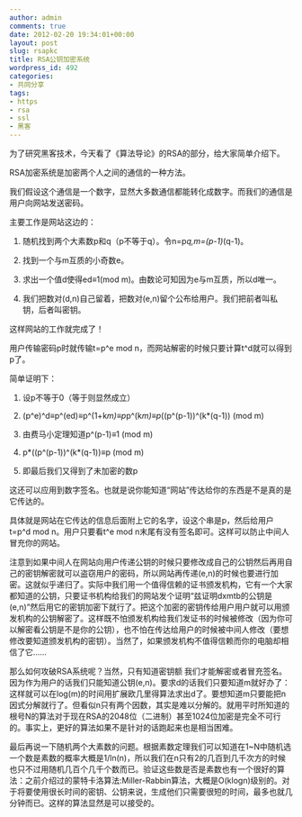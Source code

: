 ```yaml
---
author: admin
comments: true
date: 2012-02-20 19:34:01+00:00
layout: post
slug: rsapkc
title: RSA公钥加密系统
wordpress_id: 492
categories:
- 共同分享
tags:
- https
- rsa
- ssl
- 黑客
---
```


为了研究黑客技术，今天看了《算法导论》的RSA的部分，给大家简单介绍下。

RSA加密系统是加密两个人之间的通信的一种方法。

我们假设这个通信是一个数字，显然大多数通信都能转化成数字。而我们的通信是用户向网站发送密码。

主要工作是网站这边的：



	
  1. 随机找到两个大素数p和q（p不等于q）。令n=p*q,m=(p-1)*(q-1)。

	
  2. 找到一个与m互质的小奇数e。

	
  3. 求出一个值d使得ed≡1(mod m)。由数论可知因为e与m互质，所以d唯一。

	
  4. 我们把数对(d,n)自己留着，把数对(e,n)留个公布给用户。我们把前者叫私钥，后者叫密钥。


这样网站的工作就完成了！

用户传输密码p时就传输t=p^e mod n，而网站解密的时候只要计算t^d就可以得到p了。

简单证明下：

	
  1. 设p不等于0（等于则显然成立）

	
  2. (p^e)^d≡p^(ed)≡p^(1+k*m)≡p*p^(k*m)≡p*((p^(p-1))^(k*(q-1)) (mod m)

	
  3. 由费马小定理知道p^(p-1)≡1 (mod m)

	
  4. p*((p^(p-1))^(k*(q-1))≡p (mod m)

	
  5. 即最后我们又得到了未加密的数p


这还可以应用到数字签名。也就是说你能知道“网站”传达给你的东西是不是真的是它传达的。

具体就是网站在它传达的信息后面附上它的名字，设这个串是p，然后给用户t=p^d mod n。用户只要看t^e mod n末尾有没有签名即可。这样可以防止中间人冒充你的网站。

注意到如果中间人在网站向用户传递公钥的时候只要修改成自己的公钥然后再用自己的密钥解密就可以盗窃用户的密码，所以网站再传递(e,n)的时候也要进行加密。这就似乎递归了。实际中我们用一个值得信赖的证书颁发机构，它有一个大家都知道的公钥，只要证书机构给我们的网站发个证明“兹证明dxmtb的公钥是(e,n)”然后用它的密钥加密下就行了。把这个加密的密钥传给用户用户就可以用颁发机构的公钥解密了。这样既不怕颁发机构给我们发证书的时候被修改（因为你可以解密看公钥是不是你的公钥），也不怕在传达给用户的时候被中间人修改（要想修改要知道颁发机构的密钥）。当然了，如果颁发机构不值得信赖而你的电脑却相信了它……

那么如何攻破RSA系统呢？当然，只有知道密钥额 我们才能解密或者冒充签名。因为作为用户的话我们只能知道公钥(e,n)。要求d的话我们只要知道m就好办了：这样就可以在log(m)的时间用扩展欧几里得算法求出d了。要想知道m只要能把n因式分解就行了。但看似n只有两个因数，其实是难以分解的。就用平时所知道的根号N的算法对于现在RSA的2048位（二进制）甚至1024位加密是完全不可行的。事实上，更好的算法如果不是针对的话跑起来也是相当困难。

最后再说一下随机两个大素数的问题。根据素数定理我们可以知道在1~N中随机选一个数是素数的概率大概是1/ln(n)，所以我们在n只有2的几百到几千次方的时候也只不过用随机几百个几千个数而已。验证这些数是否是素数也有一个很好的算法：之前介绍过的蒙特卡洛算法:Miller-Rabbin算法，大概是O(klogn)级别的。对于将要使用很长时间的密钥、公钥来说，生成他们只需要很短的时间，最多也就几分钟而已。这样的算法显然是可以接受的。
